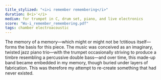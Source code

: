 ```yaml
---
title_stylized: "<i>i remember remembering</i>"
duration: 8<i>'</i>
medium: for trumpet in C, drum set, piano, and live electronics
score: "Wu-i_remember_remembering.pdf"
tags: chamber electroacoustic
---
```

The memory of a memory—which might or might not be !ctitious itself— forms the basis for this piece. The music was conceived as an imaginary, twisted jazz piano trio—with the trumpet occasionally striving to produce a timbre resembling a percussive double bass—and over time, this made-up band became embedded in my memory, though buried under layers of fabrication. This was therefore my attempt to re-create something that had never existed.